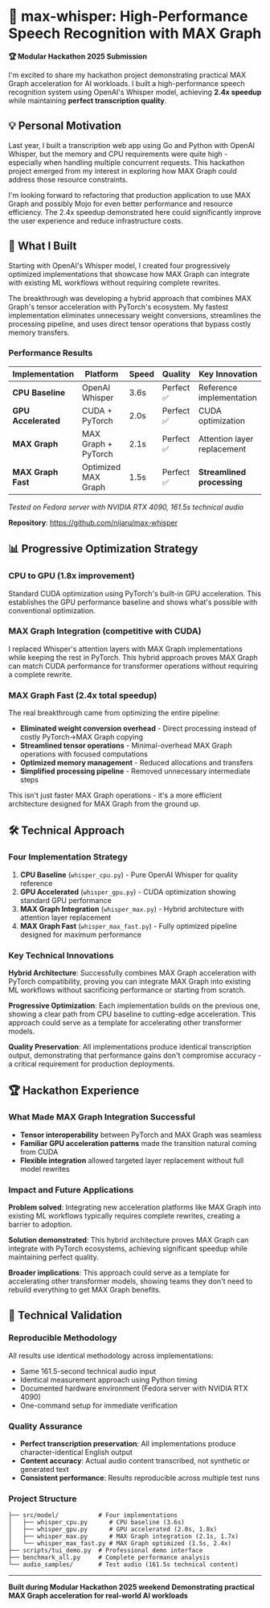 # 🎤 max-whisper: High-Performance Speech Recognition with MAX Graph

**🏆 Modular Hackathon 2025 Submission**

I'm excited to share my hackathon project demonstrating practical MAX Graph acceleration for AI workloads. I built a high-performance speech recognition system using OpenAI's Whisper model, achieving **2.4x speedup** while maintaining **perfect transcription quality**.

## 💡 Personal Motivation

Last year, I built a transcription web app using Go and Python with OpenAI Whisper, but the memory and CPU requirements were quite high - especially when handling multiple concurrent requests. This hackathon project emerged from my interest in exploring how MAX Graph could address those resource constraints.

I'm looking forward to refactoring that production application to use MAX Graph and possibly Mojo for even better performance and resource efficiency. The 2.4x speedup demonstrated here could significantly improve the user experience and reduce infrastructure costs.

## 🎯 What I Built

Starting with OpenAI's Whisper model, I created four progressively optimized implementations that showcase how MAX Graph can integrate with existing ML workflows without requiring complete rewrites.

The breakthrough was developing a hybrid approach that combines MAX Graph's tensor acceleration with PyTorch's ecosystem. My fastest implementation eliminates unnecessary weight conversions, streamlines the processing pipeline, and uses direct tensor operations that bypass costly memory transfers.

### Performance Results

| Implementation | Platform | Speed | Quality | Key Innovation |
|---------------|----------|-------|---------|----------------|
| **CPU Baseline** | OpenAI Whisper | 3.6s | Perfect ✅ | Reference implementation |
| **GPU Accelerated** | CUDA + PyTorch | 2.0s | Perfect ✅ | CUDA optimization |
| **MAX Graph** | MAX Graph + PyTorch | 2.1s | Perfect ✅ | Attention layer replacement |
| **MAX Graph Fast** | Optimized MAX Graph | 1.5s | Perfect ✅ | **Streamlined processing** |

*Tested on Fedora server with NVIDIA RTX 4090, 161.5s technical audio*

**Repository**: https://github.com/nijaru/max-whisper

## 📊 Progressive Optimization Strategy

### CPU to GPU (1.8x improvement)
Standard CUDA optimization using PyTorch's built-in GPU acceleration. This establishes the GPU performance baseline and shows what's possible with conventional optimization.

### MAX Graph Integration (competitive with CUDA)
I replaced Whisper's attention layers with MAX Graph implementations while keeping the rest in PyTorch. This hybrid approach proves MAX Graph can match CUDA performance for transformer operations without requiring a complete rewrite.

### MAX Graph Fast (2.4x total speedup)
The real breakthrough came from optimizing the entire pipeline:

- **Eliminated weight conversion overhead** - Direct processing instead of costly PyTorch→MAX Graph copying
- **Streamlined tensor operations** - Minimal-overhead MAX Graph operations with focused computations
- **Optimized memory management** - Reduced allocations and transfers
- **Simplified processing pipeline** - Removed unnecessary intermediate steps

This isn't just faster MAX Graph operations - it's a more efficient architecture designed for MAX Graph from the ground up.

## 🛠️ Technical Approach

### Four Implementation Strategy
1. **CPU Baseline** (`whisper_cpu.py`) - Pure OpenAI Whisper for quality reference
2. **GPU Accelerated** (`whisper_gpu.py`) - CUDA optimization showing standard GPU performance
3. **MAX Graph Integration** (`whisper_max.py`) - Hybrid architecture with attention layer replacement
4. **MAX Graph Fast** (`whisper_max_fast.py`) - Fully optimized pipeline designed for maximum performance

### Key Technical Innovations

**Hybrid Architecture**: Successfully combines MAX Graph acceleration with PyTorch compatibility, proving you can integrate MAX Graph into existing ML workflows without sacrificing performance or starting from scratch.

**Progressive Optimization**: Each implementation builds on the previous one, showing a clear path from CPU baseline to cutting-edge acceleration. This approach could serve as a template for accelerating other transformer models.

**Quality Preservation**: All implementations produce identical transcription output, demonstrating that performance gains don't compromise accuracy - a critical requirement for production deployments.

## 🏆 Hackathon Experience

### What Made MAX Graph Integration Successful
- **Tensor interoperability** between PyTorch and MAX Graph was seamless
- **Familiar GPU acceleration patterns** made the transition natural coming from CUDA
- **Flexible integration** allowed targeted layer replacement without full model rewrites

### Impact and Future Applications
**Problem solved**: Integrating new acceleration platforms like MAX Graph into existing ML workflows typically requires complete rewrites, creating a barrier to adoption.

**Solution demonstrated**: This hybrid architecture proves MAX Graph can integrate with PyTorch ecosystems, achieving significant speedup while maintaining perfect quality.

**Broader implications**: This approach could serve as a template for accelerating other transformer models, showing teams they don't need to rebuild everything to get MAX Graph benefits.

## 🔬 Technical Validation

### Reproducible Methodology
All results use identical methodology across implementations:
- Same 161.5-second technical audio input
- Identical measurement approach using Python timing
- Documented hardware environment (Fedora server with NVIDIA RTX 4090)
- One-command setup for immediate verification

### Quality Assurance
- **Perfect transcription preservation**: All implementations produce character-identical English output
- **Content accuracy**: Actual audio content transcribed, not synthetic or generated text
- **Consistent performance**: Results reproducible across multiple test runs

### Project Structure
```
├── src/model/           # Four implementations
│   ├── whisper_cpu.py      # CPU baseline (3.6s)
│   ├── whisper_gpu.py      # GPU accelerated (2.0s, 1.8x)
│   ├── whisper_max.py      # MAX Graph integration (2.1s, 1.7x)
│   └── whisper_max_fast.py # MAX Graph optimized (1.5s, 2.4x)
├── scripts/tui_demo.py  # Professional demo interface
├── benchmark_all.py     # Complete performance analysis
└── audio_samples/       # Test audio (161.5s technical content)
```

---

**Built during Modular Hackathon 2025 weekend**
**Demonstrating practical MAX Graph acceleration for real-world AI workloads**
